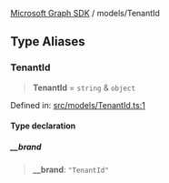 [Microsoft Graph SDK](../modules.md) / models/TenantId

## Type Aliases

### TenantId

> **TenantId** = `string` & `object`

Defined in: [src/models/TenantId.ts:1](https://github.com/Future-Secure-AI/microsoft-graph/blob/6f587d043e8277194e9b2feca914ab2cba9d258d/src/models/TenantId.ts#L1)

#### Type declaration

##### \_\_brand

> **\_\_brand**: `"TenantId"`
